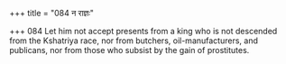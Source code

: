+++
title = "084 न राज्ञः"

+++
084	Let him not accept presents from a king who is not descended from the Kshatriya race, nor from butchers, oil-manufacturers, and publicans, nor from those who subsist by the gain of prostitutes.